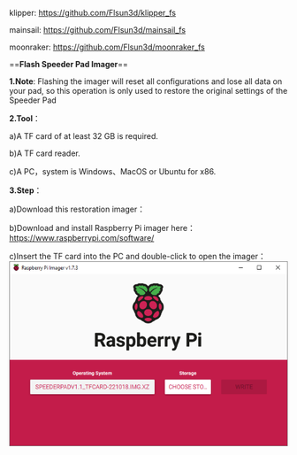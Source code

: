 klipper: https://github.com/Flsun3d/klipper_fs

mainsail: https://github.com/Flsun3d/mainsail_fs

moonraker: https://github.com/Flsun3d/moonraker_fs

==**Flash Speeder Pad Imager**==

**1.Note**: Flashing the imager will reset all configurations and lose all data on your pad, so this operation is only used to restore the original settings of the Speeder Pad

**2.Tool**：

a)A TF card of at least 32 GB is required.

b)A TF card reader.

c)A PC，system is Windows、MacOS or Ubuntu for x86.

**3.Step**：

a)Download this restoration imager：

b)Download and install Raspberry Pi imager here：https://www.raspberrypi.com/software/

c)Insert the TF card into the PC and double-click to open the imager：
![image](https://github.com/Flsun3d/Flsun_Speed_Pad/blob/main/image/1.png)
